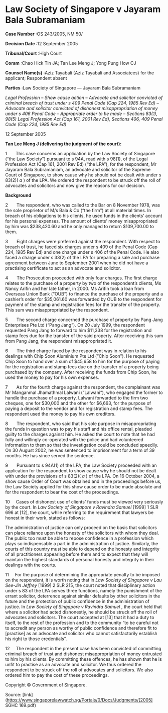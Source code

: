 # Law Society of Singapore v Jayaram Bala Subramaniam 



**Case Number** :OS 243/2005, NM 50/ 

**Decision Date** :12 September 2005 

**Tribunal/Court** :High Court 

**Coram** :Chao Hick Tin JA; Tan Lee Meng J; Yong Pung How CJ 

**Counsel Name(s)** :Aziz Tayabali (Aziz Tayabali and Associatees) for the applicant; Respondent absent 

**Parties** :Law Society of Singapore — Jayaram Bala Subramaniam 

_Legal Profession_ – _Show cause action_ – _Advocate and solicitor convicted of criminal breach of trust under s 409 Penal Code (Cap 224, 1985 Rev Ed)_ – _Advocate and solicitor convicted of dishonest misappropriation of money under s 406 Penal Code_ – _Appropriate order to be made_ – _Sections 83(1), 98(5) Legal Profession Act (Cap 161, 2001 Rev Ed), Sections 406, 409 Penal Code (Cap 224, 1985 Rev Ed)_ 

12 September 2005 

**Tan Lee Meng J (delivering the judgment of the court):** 

1       This case concerns an application by the Law Society of Singapore (“the Law Society”) pursuant to s 94A, read with s 98(1), of the Legal Profession Act (Cap 161, 2001 Rev Ed) (“the LPA”), for the respondent, Mr Jayaram Bala Subramaniam, an advocate and solicitor of the Supreme Court of Singapore, to show cause why he should not be dealt with under s 83(2)( _a_ ) of the LPA. We ordered the respondent to be struck off the roll of advocates and solicitors and now give the reasons for our decision. 

**Background** 

2       The respondent, who was called to the Bar on 8 November 1978, was the sole proprietor of M/s Bala & Co (“the firm”) at all material times. In breach of his obligations to his clients, he used funds in the clients’ account for his personal expenses. The amount of clients’ money misappropriated by him was $238,420.60 and he only managed to return $109,700.00 to them. 

3       Eight charges were preferred against the respondent. With respect to breach of trust, he faced six charges under s 409 of the Penal Code (Cap 224, 1985 Rev Ed) and one charge under s 406 of the Penal Code. He also faced a charge under s 33(2) of the LPA for preparing a sale and purchase agreement between June to September 2001 when he did not have a practising certificate to act as an advocate and solicitor. 

4       The Prosecution proceeded with only four charges. The first charge relates to the purchase of a property by two of the respondent’s clients, Ms Nancy Arifin and her late father, in 2000. Ms Arifin took a loan from Overseas Union Bank (“OUB”) to finance the purchase of the property and a cashier’s order for $35,061.60 was forwarded by OUB to the respondent for payment of the stamp and registration fees for the transfer of the property. This sum was misappropriated by the respondent. 

5       The second charge concerned the purchase of property by Pang Jang Enterprises Pte Ltd (“Pang Jang”). On 20 July 1999, the respondent requested Pang Jang to forward to him $11,338 for the registration and stamp fees due for the transfer of the said property. After receiving this sum from Pang Jang, the respondent misappropriated it. 


6       The third charge faced by the respondent was in relation to his dealings with Chip Soon Aluminium Pte Ltd (“Chip Soon”). He requested Chip Soon to hand over a sum of $45,658 to him for the purpose of paying for the registration and stamp fees due on the transfer of a property being purchased by the company. After receiving the funds from Chip Soon, he used the money to pay for his own expenses. 

7       As for the fourth charge against the respondent, the complainant was Mr Manganmal Jhamathmal Lalwani (“Lalwani”), who engaged the former to handle the purchase of a property. Lalwani forwarded to the firm two cheques, one for $30,000 and the other for $6,663, for the purpose of paying a deposit to the vendor and for registration and stamp fees. The respondent used the money to pay his own creditors. 

8       The respondent, who said that his sole purpose in misappropriating the funds in question was to pay his staff and his office rental, pleaded guilty to the charges against him. He asked the court to note that he had fully and willingly co-operated with the police and had volunteered information to them so that the investigation could be concluded speedily. On 30 August 2002, he was sentenced to imprisonment for a term of 39 months. He has since served the sentence. 

9       Pursuant to s 94A(1) of the LPA, the Law Society proceeded with an application for the respondent to show cause why he should not be dealt with under the provisions of s 83(2)( _a_ ) of the LPA. On 16 October 2004, a show cause Order of Court was obtained and in the proceedings before us, the Law Society applied for this show cause order to be made absolute and for the respondent to bear the cost of the proceedings. 

10     Cases of dishonest use of clients’ funds must be viewed very seriously by the court. In _Law Society of Singapore v Ravindra Samuel_ <span class="citation">[1999] 1 SLR 696</span> at [12], the court, while referring to the requirement that lawyers be honest in their work, stated as follows: 

 The administration of justice can only proceed on the basis that solicitors can place reliance upon the honesty of the solicitors with whom they deal. The public too must be able to repose confidence in a profession which plays so indispensable a part in the administration of justice. Similarly, the courts of this country must be able to depend on the honesty and integrity of all practitioners appearing before them and to expect that they will maintain the highest standards of personal honesty and integrity in their dealings with the courts. 

11     For the purpose of determining the appropriate penalty to be imposed on the respondent, it is worth noting that in _Law Society of Singapore v Lau See-Jin Jeffrey_ <span class="citation">[1999] 2 SLR 215</span>, the court noted that disciplinary action under s 83 of the LPA serves three functions, namely the punishment of the errant solicitor, deterrence against similar defaults by other solicitors in the future and the protection of public confidence in the administration of justice. In _Law Society of Singapore v Ravindra Samuel_ , the court held that where a solicitor had acted dishonestly, he should be struck off the roll of advocates and solicitors. The court accepted at [13] that it had a duty to itself, to the rest of the profession and to the community “to be careful not to accredit any person as worthy of public confidence and therefore fit to [practise] as an advocate and solicitor who cannot satisfactorily establish his right to those credentials”. 

12     The respondent in the present case has been convicted of committing criminal breach of trust and dishonest misappropriation of money entrusted to him by his clients. By committing these offences, he has shown that he is unfit to practise as an advocate and solicitor. We thus ordered the respondent to be struck off the roll of advocates and solicitors. We also ordered him to pay the cost of these proceedings. 


Copyright © Government of Singapore. 


Source: [link](https://www.singaporelawwatch.sg/Portals/0/Docs/Judgments/[2005] SGHC 169.pdf)
